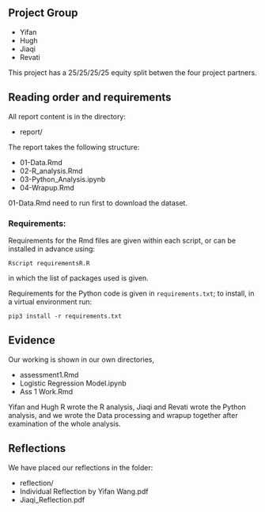 ## Project Group

* Yifan
* Hugh
* Jiaqi
* Revati

This project has a 25/25/25/25 equity split betwen the four project partners.

## Reading order and requirements

All report content is in the directory:

* report/

The report takes the following structure:

* 01-Data.Rmd
* 02-R_analysis.Rmd
* 03-Python_Analysis.ipynb
* 04-Wrapup.Rmd
  
01-Data.Rmd need to run first to download the dataset.

### Requirements:

Requirements for the Rmd files are given within each script, or can be installed in advance using:
```{sh}
Rscript requirementsR.R
```
in which the list of packages used is given.

Requirements for the Python code is given in `requirements.txt`; to install, in a virtual environment run:

```{sh}
pip3 install -r requirements.txt
```

## Evidence

Our working is shown in our own directories,

* assessment1.Rmd
* Logistic Regression Model.ipynb
* Ass 1 Work.Rmd

Yifan and Hugh R wrote the R analysis, Jiaqi and Revati wrote the Python analysis, and we wrote the Data processing and wrapup together after examination of the whole analysis.

## Reflections

We have placed our reflections in the folder:

* reflection/
* Individual Reflection by Yifan Wang.pdf
* Jiaqi_Reflection.pdf

